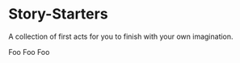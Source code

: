 # Story-Starters
A collection of first acts for you to finish with your own imagination.

Foo Foo Foo
